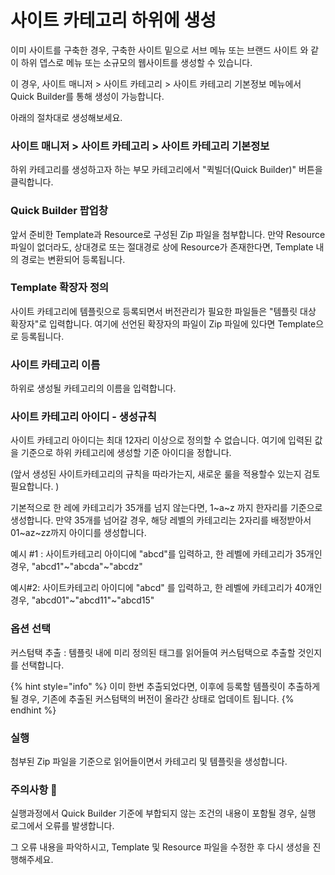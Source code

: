 # 사이트 카테고리 하위에 생성

이미 사이트를 구축한 경우, 구축한 사이트 밑으로 서브 메뉴 또는 브랜드 사이트 와 같이 하위 뎁스로 메뉴 또는 소규모의 웹사이트를 생성할 수 있습니다. &#x20;

이 경우, 사이트 매니저 > 사이트 카테고리 > 사이트 카테고리 기본정보 메뉴에서 Quick Builder를 통해 생성이 가능합니다.

아래의 절차대로 생성해보세요.



### 사이트 매니저 > 사이트 카테고리 > 사이트 카테고리 기본정보

하위 카테고리를 생성하고자 하는 부모 카테고리에서 "퀵빌더(Quick Builder)" 버튼을 클릭합니다.



### Quick Builder 팝업창&#x20;

앞서 준비한 Template과 Resource로 구성된 Zip 파일을 첨부합니다. 만약 Resource 파일이 없더라도, 상대경로 또는 절대경로 상에 Resource가 존재한다면, Template 내의 경로는 변환되어 등록됩니다.&#x20;



### Template 확장자 정의&#x20;

사이트 카테고리에 템플릿으로 등록되면서 버전관리가 필요한 파일들은 "템플릿 대상 확장자"로 입력합니다. 여기에 선언된 확장자의 파일이 Zip 파일에 있다면 Template으로 등록됩니다.



### 사이트 카테고리 이름

하위로 생성될 카테고리의 이름을 입력합니다.



### 사이트 카테고리 아이디 - 생성규칙&#x20;

사이트 카테고리 아이디는 최대 12자리 이상으로 정의할 수 없습니다.  여기에 입력된  값을 기준으로 하위 카테고리에 생성할 기준 아이디을 정합니다.&#x20;

(앞서 생성된 사이트카테고리의 규칙을 따라가는지, 새로운 룰을 적용할수 있는지 검토 필요합니다. )

기본적으로 한 레에 카테고리가 35개를 넘지 않는다면, 1\~a\~z 까지 한자리를 기준으로 생성합니다. 만약 35개를 넘어갈 경우, 해당 레벨의 카테고리는 2자리를 배정받아서 01\~az\~zz까지 아이디를 생성합니다.&#x20;

예시 #1 : 사이트카테고리 아이디에 "abcd"를 입력하고, 한 레벨에 카테고리가 35개인 경우, "abcd1"\~"abcda"\~"abcdz"

예시#2: 사이트카테고리 아이디에 "abcd" 를 입력하고, 한 레벨에 카테고리가 40개인 경우, "abcd01"\~"abcd11"\~"abcd15"



### 옵션 선택&#x20;

커스텀택 추출 : 템플릿 내에 미리 정의된 태그를 읽어들여 커스텀택으로 추출할 것인지를 선택합니다.&#x20;

{% hint style="info" %}
이미 한번 추출되었다면, 이후에 등록할 템플릿이 추출하게 될 경우, 기존에 추출된 커스텀택의 버전이 올라간 상태로 업데이트 됩니다.&#x20;
{% endhint %}



### 실행

첨부된 Zip 파일을 기준으로 읽어들이면서 카테고리 및 템플릿을 생성합니다.



### 주의사항 

실행과정에서 Quick Builder  기준에 부합되지 않는 조건의 내용이 포함될 경우, 실행 로그에서 오류를 발생합니다.&#x20;

그 오류 내용을 파악하시고, Template 및 Resource 파일을 수정한 후 다시 생성을 진행해주세요.



